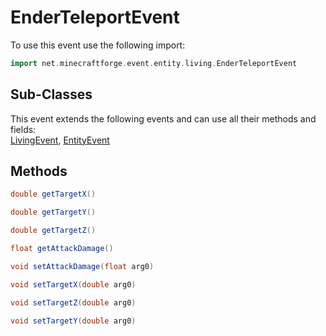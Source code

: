 # EnderTeleportEvent

To use this event use the following import:
```groovy
import net.minecraftforge.event.entity.living.EnderTeleportEvent
```

## Sub-Classes
This event extends the following events and can use all their methods and fields: <br>
[LivingEvent](living_event/living_event.md), [EntityEvent](entity_event/entity_event.md)

## Methods
```groovy
double getTargetX()
```

```groovy
double getTargetY()
```

```groovy
double getTargetZ()
```

```groovy
float getAttackDamage()
```

```groovy
void setAttackDamage(float arg0)
```

```groovy
void setTargetX(double arg0)
```

```groovy
void setTargetZ(double arg0)
```

```groovy
void setTargetY(double arg0)
```
